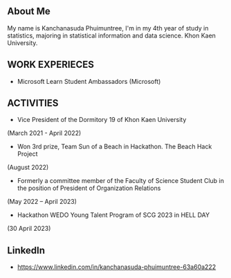 ## About Me  
My name is Kanchanasuda Phuimuntree, I'm in my 4th year of study in statistics, majoring in statistical information and data science. Khon Kaen University.
## WORK EXPERIECES 
-  Microsoft Learn Student Ambassadors (Microsoft)
## ACTIVITIES
-  Vice President of the Dormitory 19 of Khon Kaen University

  (March 2021 - April 2022)
-  Won 3rd prize, Team Sun of a Beach in Hackathon. The Beach Hack Project

 (August 2022)
-  Formerly a committee member of the Faculty of Science Student Club in the position of President of Organization Relations 

(May 2022 – April 2023)
-  Hackathon WEDO Young Talent Program of SCG 2023 in HELL DAY

(30 April 2023)
## LinkedIn 
- https://www.linkedin.com/in/kanchanasuda-phuimuntree-63a60a222
  
